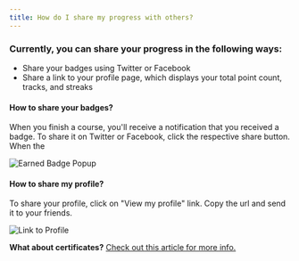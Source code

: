 ```yaml
---
title: How do I share my progress with others?
---
```


### Currently, you can share your progress in the following ways:
  - Share your badges using Twitter or Facebook
  - Share a link to your profile page, which displays your total point count, tracks, and streaks

#### How to share your badges?
When you finish a course, you'll receive a notification that you received a badge. To share it on Twitter or Facebook, click the respective share button. When the

![Earned Badge Popup](https://raw.github.com/RyzacInc/help.codecademy.com/master/published/_assets/_img/badge-share-menu.png)

#### How to share my profile?
To share your profile, click on "View my profile" link. Copy the url and send it to your friends.

![Link to Profile](https://raw.github.com/RyzacInc/help.codecademy.com/master/published/_assets/_img/link-to-profile.png)

**What about certificates?** [Check out this article for more info.](http://help.codecademy.com/customer/portal/articles/1399137-can-i-get-a-certificate-after-finishing-a-course-)
